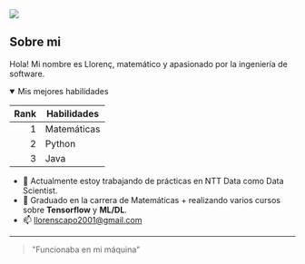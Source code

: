 
<picture>
 <source media="(prefers-color-scheme: dark)" srcset="https://www.enablers.co.in/wp-content/uploads/2019/11/hello-world-banner-2.jpg">
 <source media="(prefers-color-scheme: light)" srcset="https://www.enablers.co.in/wp-content/uploads/2019/11/hello-world-banner-2.jpg">
 <img src="https://www.enablers.co.in/wp-content/uploads/2019/11/hello-world-banner-2.jpg">
</picture>

## Sobre mi

Hola! Mi nombre es Llorenç, matemático y apasionado por la ingeniería de software.

<details open>
<summary>Mis mejores habilidades </summary>

| Rank |  Habilidades  |
|-----:|---------------|
|     1|  Matemáticas  |
|     2|  Python       |
|     3|  Java         |

</details>

- 🔭 Actualmente estoy trabajando de prácticas en NTT Data como Data Scientist.
- 🌱 Graduado en la carrera de Matemáticas + realizando varios cursos sobre **Tensorflow** y **ML/DL**.
- 📫 llorenscapo2001@gmail.com

---
> "Funcionaba en mi máquina"

<!--
**llorenscapotorres/llorenscapotorres** is a ✨ _special_ ✨ repository because its `README.md` (this file) appears on your GitHub profile.

Here are some ideas to get you started:

- 🔭 I’m currently working on ...
- 🌱 I’m currently learning ...
- 👯 I’m looking to collaborate on ...
- 🤔 I’m looking for help with ...
- 💬 Ask me about ...
- 📫 How to reach me: ...
- 😄 Pronouns: ...
- ⚡ Fun fact: ...
-->
